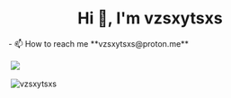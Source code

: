 <h1 align="center">Hi 👋, I'm vzsxytsxs</h1>
- 📫 How to reach me **vzsxytsxs@proton.me**

<p>&nbsp;<img align="center" src="https://media.discordapp.net/attachments/1342581557944123532/1413189260013600798/Design_680x240.png?ex=68bb068f&is=68b9b50f&hm=b67ce2d5a20b69ebfd7efa887364807dc8e6d8b7041b25a1a8f81fabee6c9b00&=" /></p>

<p>&nbsp;<img align="center" src="https://github-readme-stats.vercel.app/api?username=vzsxytsxs&show_icons=true&locale=en" alt="vzsxytsxs" /></p>

